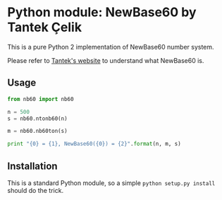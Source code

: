 # Python module: NewBase60 by Tantek Çelik

This is a pure Python 2 implementation of NewBase60 number system.

Please refer to [Tantek's website](http://tantek.pbworks.com/w/page/19402946/NewBase60) to understand what NewBase60 is.

## Usage

```python
from nb60 import nb60

n = 500
s = nb60.ntonb60(n)

m = nb60.nb60ton(s)

print "{0} = {1}, NewBase60({0}) = {2}".format(n, m, s) 
```

## Installation
This is a standard Python module, so a simple `python setup.py install` should do the trick.